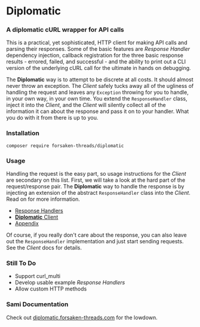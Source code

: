 # Diplomatic

### A diplomatic cURL wrapper for API calls

This is a practical, yet sophisticated, HTTP client for making API calls and parsing their responses.  Some of the basic features are *Response Handler* dependency injection, callback registration for the three basic response results - errored, failed, and successful - and the ability to print out a CLI version of the underlying cURL call for the ultimate in hands on debugging.

The **Diplomatic** way is to attempt to be discrete at all costs. It should almost never throw an exception. The *Client* safely tucks away all of the ugliness of handling the request and leaves any `Exception` throwing for you to handle, in your own way, in your own time. You extend the `ResponseHandler` class, inject it into the *Client*, and the *Client* will silently collect all of the information it can about the response and pass it on to your handler. What you do with it from there is up to you.
     
### Installation

`composer require forsaken-threads/diplomatic`

### Usage

Handling the request is the easy part, so usage instructions for the *Client* are secondary on this list.  First, we will take a look at the hard part of the request/response pair.  The **Diplomatic** way to handle the response is by injecting an extension of the abstract `ResponseHandler` class into the *Client*.  Read on for more information.

* [Response Handlers](./documentation/ResponseHandler.md)
* [**Diplomatic** Client](./documentation/Client.md)
* [Appendix](./documentation/Appendix.md)

Of course, if you really don't care about the response, you can also leave out the `ResponseHandler` implementation and just start sending requests.  See the *Client* docs for details.

### Still To Do

* Support curl_multi
* Develop usable example *Response Handlers*
* Allow custom HTTP methods

### Sami Documentation

Check out [diplomatic.forsaken-threads.com](http://diplomatic.forsaken-threads.com) for the lowdown.